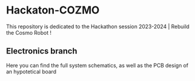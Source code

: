 # Hackaton-COZMO
This repository is dedicated to the Hackathon session 2023-2024 | Rebuild the Cosmo Robot !

## Electronics branch

Here you can find the full system schematics, as well as the PCB design of an hypotetical board